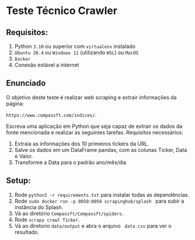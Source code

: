 # Teste Técnico Crawler
## Requisitos:
1. Python ``` 3.10 ``` ou superior com ``` virtualenv ``` instalado
2. ``` Ubuntu 20.4 ``` ou ``` Windows 11 ``` (utilizando ``` WSL ```) ou ``` MacOS ```
3. ``` Docker ```
4. Conexão estável a internet



## Enunciado
O objetivo deste teste é realizar web scraping e extrair informações da página:

```https://www.compassft.com/indices/```.

Escreva uma aplicação em Python que seja capaz de extrair os dados da fonte mencionada e 
realizar as seguintes tarefas. Requisitos necessários:
 1. Extraia as informações dos 10 primeiros tickers da URL.
 2. Salve os dados em um DataFrame pandas, com as colunas Ticker, Data e Valor.
 3. Transforme a Data para o padrão ano/mês/dia

## Setup:
1. Rode ``` python3 -r requirements.txt ``` para instalar todas as dependências.
2. Rode ``` sudo docker run -p 8050:8050 scrapinghub/splash  ``` para subir a instância do Splash.
3. Vá ao diretório ``` Compassft/Compassft/spiders ```.
4. Rode ``` scrapy crawl Ticker ```.
5. Vá ao diretorio ``` data/output ``` e abra o arquivo ``` data.csv``` para ver o resultado.
